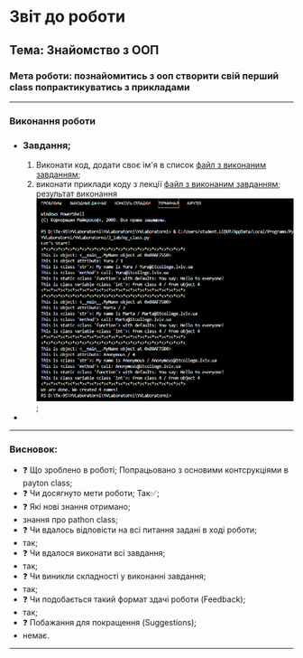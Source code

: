 # Звіт до роботи
## Тема: Знайомство з ООП
### Мета роботи: познайомитись з ооп створити свій перший class попрактикуватись з прикладами

---
### Виконання роботи
*  
    ### Завдання;
	1. Виконати код, додати своє  ім'я в список  [файл з виконаним завданням](1.py);
	1. виконати приклади коду з лекції [файл з виконаним завданням](1.ipynb);   
	результат виконання ![](Screenshot_11.png);
*        
---
### Висновок:
- :question: Що зроблено в роботі;
Попрацьовано з основими контсрукціями в payton class;
- :question: Чи досягнуто мети роботи;
Так✅;
- :question: Які нові знання отримано;
- знання про pathon class;
- :question: Чи вдалось відповісти на всі питання задані в ході роботи;
- так;
- :question: Чи вдалося виконати всі завдання;
- так;
- :question: Чи виникли складності у виконанні завдання;
- так;
- :question: Чи подобається такий формат здачі роботи (Feedback);
- так; 
- :question: Побажання для покращення (Suggestions);
- немає.
---